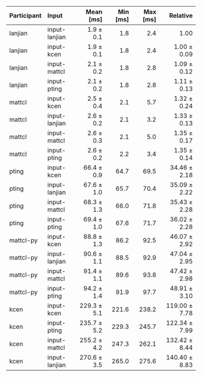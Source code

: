 | Participant | Input | Mean [ms] | Min [ms] | Max [ms] | Relative |
|:---|:---|---:|---:|---:|---:|
| lanjian | input-lanjian | 1.9 ± 0.1 | 1.8 | 2.4 | 1.00 |
| lanjian | input-kcen | 1.9 ± 0.1 | 1.8 | 2.4 | 1.00 ± 0.09 |
| lanjian | input-mattcl | 2.1 ± 0.2 | 1.8 | 2.8 | 1.09 ± 0.12 |
| lanjian | input-pting | 2.1 ± 0.2 | 1.8 | 2.8 | 1.11 ± 0.13 |
| mattcl | input-kcen | 2.5 ± 0.4 | 2.1 | 5.7 | 1.32 ± 0.24 |
| mattcl | input-lanjian | 2.6 ± 0.2 | 2.1 | 3.2 | 1.33 ± 0.13 |
| mattcl | input-mattcl | 2.6 ± 0.3 | 2.1 | 5.0 | 1.35 ± 0.17 |
| mattcl | input-pting | 2.6 ± 0.2 | 2.2 | 3.4 | 1.35 ± 0.14 |
| pting | input-kcen | 66.4 ± 0.9 | 64.7 | 69.5 | 34.46 ± 2.18 |
| pting | input-lanjian | 67.6 ± 1.0 | 65.7 | 70.4 | 35.09 ± 2.22 |
| pting | input-mattcl | 68.3 ± 1.3 | 66.0 | 71.8 | 35.43 ± 2.28 |
| pting | input-pting | 69.4 ± 1.0 | 67.6 | 71.7 | 36.02 ± 2.28 |
| mattcl-py | input-kcen | 88.8 ± 1.3 | 86.2 | 92.5 | 46.07 ± 2.92 |
| mattcl-py | input-lanjian | 90.6 ± 1.1 | 88.5 | 92.9 | 47.04 ± 2.95 |
| mattcl-py | input-mattcl | 91.4 ± 1.1 | 89.6 | 93.8 | 47.42 ± 2.98 |
| mattcl-py | input-pting | 94.2 ± 1.4 | 91.9 | 97.7 | 48.91 ± 3.10 |
| kcen | input-kcen | 229.3 ± 5.1 | 221.6 | 238.2 | 119.00 ± 7.78 |
| kcen | input-pting | 235.7 ± 5.2 | 229.3 | 245.7 | 122.34 ± 7.99 |
| kcen | input-mattcl | 255.2 ± 4.2 | 247.3 | 262.1 | 132.42 ± 8.44 |
| kcen | input-lanjian | 270.6 ± 3.5 | 265.0 | 275.6 | 140.40 ± 8.83 |
